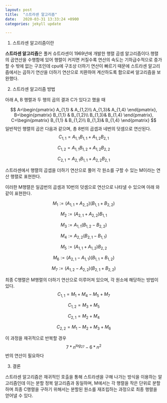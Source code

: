 ```yaml
---
layout: post
title:  "스트라센 알고리즘"
date:   2020-03-31 13:33:24 +0900
categories: jekyll update

---
```


1. 스트라센 알고리즘이란

  **스트라센 알고리즘**은 폴커 슈트라센이 1969년에 개발한 행렬 곱셈 알고리즘이다.행렬의 곱연산을 수행함에 있어 행렬이 커지면 커질수록 연산의 속도는 기하급수적으로 증가할 수 밖에 없는 구조인데 cpu에 구조상 더하기 연산이 빠르기 때문에 스트라센 알고리즘에서는 곱하기 연산을 더하기 연산으로 치환하여 계산하도록 함으로써 알고리즘을 보완했다.

2. 스트라센 알고리즘 방법

아래 A, B 행렬과 두 행의 곱의 결과 C가 있다고 했을 때


$$
A=\begin{pmatrix} A_{1,1} &  A_{1,2}\\ A_{1,3}& A_{1,4} \end{pmatrix}, B=\begin{pmatrix} B_{1,1} &  B_{1,2}\\ B_{1,3}& B_{1,4} \end{pmatrix}, C=\begin{pmatrix} B_{1,1} &  B_{1,2}\\ B_{1,3}& B_{1,4} \end{pmatrix}
$$
일반적인 행렬의 곱은 다음과 같으며, 총 8번의 곱셉과 네번의 덧셈으로 연산된다.
$$
C_{1,1}=A_{1,1}B_{1,1}+A_{1,2}B_{2,1}
$$

$$
C_{1,2}=A_{1,1}B_{1,2}+A_{1,2}B_{2,2}
$$

$$
C_{2,1}=A_{2,1}B_{1,1}+A_{2,2}B_{2,1}
$$

스트라센에서 행렬의 곱셉을 더하기 연산으로 풀어 각 원소를 구할 수 있는 M이라는 연산 행렬로 표현한다.

이러한 M행렬은 일곱번의 곱셈과 10번의 덧셈으로 연산으로 나타낼 수 있으며 아래 와 같이 표현한다.

$$
M_1:=(A_{1,1}+A_{2,2})(B_{1,1}+B_{2,2})
$$

$$
M_2:=(A_{2,1}+A_{2,2})B_{1,1}
$$

$$
M_3:=A_{1,1}(B_{1,2}-B_{2,2})
$$

$$
M_4:=A_{2,2}(B_{2,1}-B_{1,1})
$$

$$
M_5:=(A_{1,1}+A_{1,2})B_{2,2}
$$

$$
M_6:=(A_{2,1}-A_{1,1})(B_{1,1}+B_{1,2})
$$

$$
M_7:=(A_{1,2}-A_{2,2})(B_{2,1}+B_{2,2})
$$

최종 C행렬은 M행렬의 더하기 연산으로 이루어져 있으며, 각 원소에 해당하는 방법이있다.
$$
C_{1,1}=M_1+M_4-M_5+M_7
$$

$$
C_{1,2}=M_3+M_5
$$

$$
C_{2,1}=M_2+M_4
$$

$$
C_{2,2}=M_1-M_2+M_3+M_6
$$

이 과정을 재귀적으로 반복할 경우 
$$
7*n^{log_27}-6*n^2
$$
번의 연산이 필요하다



3. 결론

스트라센 알고리즘은 재귀적인 호출을 통해 스트라센을 구해 나가는 방식을 이용하는 알고리즘인데 이는 분할 정복 알고리즘과 동일하며, M에서는 각 행렬을 작은 단위로 분할하며 최종 C행렬을 구하기 위해서는 분할된 원소를 재조립하는 과정으로 최종 행렬을 얻어낼 수 있다.